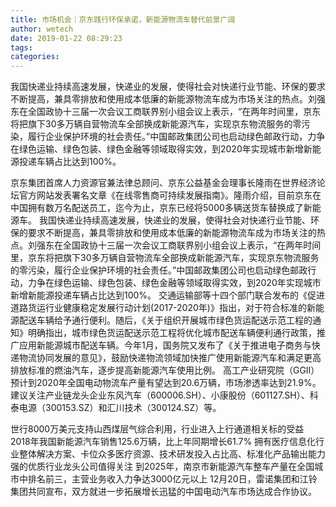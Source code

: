 ```yaml
---
title: 市场机会｜京东践行环保承诺，新能源物流车替代前景广阔
author: wetech
date: 2019-01-22 08:29:23
tags: 
categories: 
---
```

我国快递业持续高速发展，快递业的发展，使得社会对快递行业节能、环保的要求不断提高，兼具零排放和使用成本低廉的新能源物流车成为市场关注的热点。刘强东在全国政协十三届一次会议工商联界别小组会议上表示，“在两年时间里，京东将把旗下30多万辆自营物流车全部换成新能源汽车，实现京东物流服务的零污染，履行企业保护环境的社会责任。”中国邮政集团公司也启动绿色邮政行动，力争在绿色运输、绿色包装、绿色金融等领域取得实效，到2020年实现城市新增新能源投递车辆占比达到100%。
<!-- more -->
京东集团首席人力资源官兼法律总顾问、京东公益基金会理事长隆雨在世界经济论坛官方网站发表署名文章《在线零售商可持续发展指南》。隆雨介绍，目前京东在中国拥有数万名配送员工，迄今为止，京东已经将5000多辆送货车替换成了新能源车。
我国快递业持续高速发展，快递业的发展，使得社会对快递行业节能、环保的要求不断提高，兼具零排放和使用成本低廉的新能源物流车成为市场关注的热点。刘强东在全国政协十三届一次会议工商联界别小组会议上表示，“在两年时间里，京东将把旗下30多万辆自营物流车全部换成新能源汽车，实现京东物流服务的零污染，履行企业保护环境的社会责任。”中国邮政集团公司也启动绿色邮政行动，力争在绿色运输、绿色包装、绿色金融等领域取得实效，到2020年实现城市新增新能源投递车辆占比达到100%。
交通运输部等十四个部门联合发布的《促进道路货运行业健康稳定发展行动计划(2017-2020年)》指出，对于符合标准的新能源配送车辆给予通行便利。随后，《关于组织开展城市绿色货运配送示范工程的通知》明确指出，城市绿色货运配送示范工程将优化城市配送车辆便利通行政策，推广应用新能源城市配送车辆。今年1月，国务院又发布了《关于推进电子商务与快递物流协同发展的意见》，鼓励快递物流领域加快推广使用新能源汽车和满足更高排放标准的燃油汽车，逐步提高新能源汽车使用比例。
高工产业研究院（GGII）预计到2020年全国电动物流车产量有望达到20.6万辆，市场渗透率达到21.9%。建议关注产业链龙头企业东风汽车（600006.SH）、小康股份（601127.SH）、科泰电源（300153.SZ）和汇川技术（300124.SZ）等。
 
 
世行8000万美元支持山西煤层气综合利用，行业进入上行通道相关标的受益
2018年我国新能源汽车销售125.6万辆，比上年同期增长61.7%
拥有医疗信息化行业整体解决方案、卡位众多医疗资源、技术研发投入占比高、标准化产品输出能力强的优质行业龙头公司值得关注 
到2025年，南京市新能源汽车整车产量在全国城市中排名前三，主营业务收入力争达3000亿元以上
12月20日，雷诺集团和江铃集团共同宣布，双方就进一步拓展增长迅猛的中国电动汽车市场达成合作协议。 
